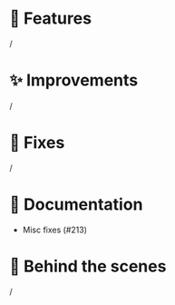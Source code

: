 # 🌟 Features

/

# ✨ Improvements

/

# 🔧 Fixes

/

# 📖 Documentation

- Misc fixes (#213)


# 🧰 Behind the scenes

/
